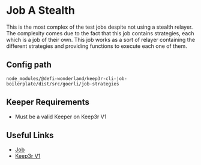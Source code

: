 # Job A Stealth

This is the most complex of the test jobs despite not using a stealth relayer. The complexity comes due to the fact that this job contains strategies, each which is a job of their own. This job works as a sort of relayer containing the different strategies and providing functions to execute each one of them.

## Config path

`node_modules/@defi-wonderland/keep3r-cli-job-boilerplate/dist/src/goerli/job-strategies`

## Keeper Requirements

- Must be a valid Keeper on Keep3r V1

## Useful Links

- [Job](https://goerli.etherscan.io/address/0x8CeA64dc82515D56c22d072167Da44Abd3211B6f)
- [Keep3r V1](https://goerli.etherscan.io/address/0x3364bf0a8dcb15e463e6659175c90a57ee3d4288)
